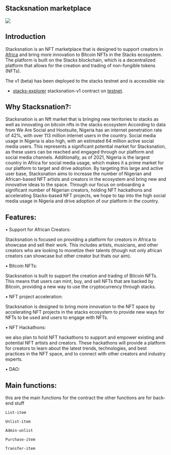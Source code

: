 ## Stacksnation marketplace

![](https://github.com/ABRAHAMEKIO/stacksnation-v1/blob/master/Untitled_Artwork_3.png)


## Introduction
Stacksnation is an NFT marketplace that is designed to support creators in [Africa](https://en.wikipedia.org/wiki/Africa) and bring more innovation to Bitcoin NFTs in the Stacks ecosystem. The platform is built on the Stacks blockchain, which is a decentralized platform that allows for the creation and trading of non-fungible tokens (NFTs).

The v1 (beta) has been deployed to the stacks testnet and is accessible via: 
- [stacks-explorer](https://explorer.stacks.co/txid/0x509a6a0d3d5e819d48a371dba998eecb7f90fe9781c3ce5cbdd97cf2bb9445f3?chain=testnet) stacksnation-v1 contract on [testnet](https://explorer.stacks.co/?chain=testnet).

## Why Stacksnation?:
Stacksnation is an Nft market that is bringing new territories to stacks as well as innovating on bitcoin nfts in the stacks ecosystem
According to data from We Are Social and Hootsuite, Nigeria has an internet penetration rate of 42%, with over 113 million internet users in the country. Social media usage in Nigeria is also high, with an estimated 64 million active social media users. This represents a significant potential market for Stacksnation, as these users can be reached and engaged through our platform and social media channels. Additionally, as of 2021, Nigeria is the largest country in Africa for social media usage, which makes it a prime market for our platform to target and drive adoption.
By targeting this large and active user base, Stacksnation aims to increase the number of Nigerian and African-based NFT artists and creators in the ecosystem and bring new and innovative ideas to the space. Through our focus on onboarding a significant number of Nigerian creators, holding NFT hackathons and accelerating Stacks-based NFT projects, we hope to tap into the high social media usage in Nigeria and drive adoption of our platform in the country.


## Features:

 • Support for African Creators:

 Stacksnation is focused on providing a platform for creators in Africa to showcase and sell their work. This includes artists, musicians, and other creators who are looking to monetize their talents (though not only african creators can showcase but other creator but thats our aim).

• Bitcoin NFTs: 

 Stacksnation is built to support the creation and trading of Bitcoin NFTs. This means that users can mint, buy, and sell NFTs that are backed by Bitcoin, providing a new way to use the cryptocurrency through stacks.

• NFT project acceleration:

 Stacksnation is designed to bring more innovation to the NFT space by accelerating NFT projects in the stacks ecosystem to provide new ways for NFTs to be used and users to engage with NFTs.

• NFT Hackathons:

we also plan to hold NFT hackathons to support and empower existing and potential NFT artists and creators. These hackathons will provide a platform for creators to learn about the latest trends, technologies, and best practices in the NFT space, and to connect with other creators and industry experts.

• DAO: 


## Main functions:
 this are the main functions for the contract the other functions are for back-end stuff
 
`List-item`

`Unlist-item`

`Admin-unlist`

`Purchase-item`

`Transfer-item`
